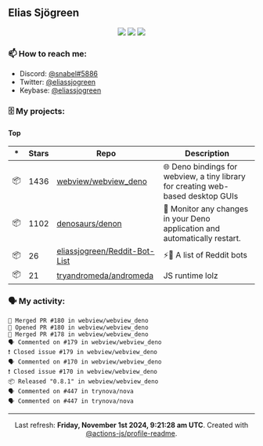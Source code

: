 ## Elias Sjögreen

<p align="center">
  <img src="https://img.shields.io/badge/🎂-dec. 2003-success" />
  <img src="https://img.shields.io/badge/🌎-Stockholm-informational" />
  <img src="https://img.shields.io/badge/👦-He/Him-informational" />
</p>

### 📫 How to reach me:

- Discord: [@snabel#5886](https://discord.com/users/267978757799673866)
- Twitter: [@eliassjogreen](https://twitter.com/eliassjogreen)
- Keybase: [@eliassjogreen](https://keybase.io/eliassjogreen)

### 🗄 My projects:

#### Top
|*|Stars|Repo|Description|
|---|---|---|---|
| 📦 | 1436 | [webview/webview_deno](https://github.com/webview/webview_deno) | 🌐 Deno bindings for webview, a tiny library for creating web-based desktop GUIs |
| 📦 | 1102 | [denosaurs/denon](https://github.com/denosaurs/denon) | 👀 Monitor any changes in your Deno application and automatically restart. |
| 📦 | 26 | [eliassjogreen/Reddit-Bot-List](https://github.com/eliassjogreen/Reddit-Bot-List) | ⚡️🤖 A list of Reddit bots |
| 📦 | 21 | [tryandromeda/andromeda](https://github.com/tryandromeda/andromeda) | JS runtime lolz |

### 🗣 My activity:

```
🎉 Merged PR #180 in webview/webview_deno
💪 Opened PR #180 in webview/webview_deno
🎉 Merged PR #178 in webview/webview_deno
🗣 Commented on #179 in webview/webview_deno
❗️ Closed issue #179 in webview/webview_deno
🗣 Commented on #170 in webview/webview_deno
❗️ Closed issue #170 in webview/webview_deno
📦 Released "0.8.1" in webview/webview_deno
🗣 Commented on #447 in trynova/nova
🗣 Commented on #447 in trynova/nova
```

------------
<p align="center">Last refresh: <b>Friday, November 1st 2024, 9:21:28 am UTC</b>. Created with <a href=https://github.com/marketplace/actions/profile-readme>@actions-js/profile-readme</a>.</p>
